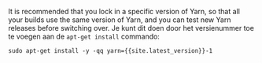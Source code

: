It is recommended that you lock in a specific version of Yarn, so that all your builds use the same version of Yarn, and you can test new Yarn releases before switching over. Je kunt dit doen door het versienummer toe te voegen aan de `apt-get install` commando:

    sudo apt-get install -y -qq yarn={{site.latest_version}}-1